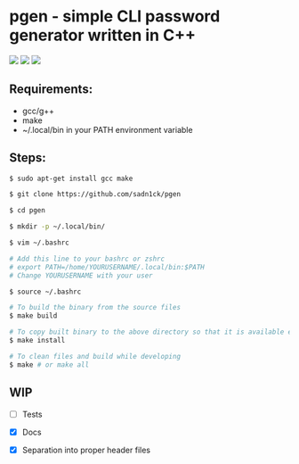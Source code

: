 # pgen - simple CLI password generator written in C++

<img src="https://forthebadge.com/images/badges/made-with-c-plus-plus.svg">
<img src="https://forthebadge.com/images/badges/uses-git.svg">
<img src="https://forthebadge.com/images/badges/powered-by-electricity.svg">


## Requirements: 
- gcc/g++
- make
- ~/.local/bin in your PATH environment variable

## Steps:
```bash
$ sudo apt-get install gcc make

$ git clone https://github.com/sadn1ck/pgen

$ cd pgen

$ mkdir -p ~/.local/bin/

$ vim ~/.bashrc

# Add this line to your bashrc or zshrc
# export PATH=/home/YOURUSERNAME/.local/bin:$PATH
# Change YOURUSERNAME with your user

$ source ~/.bashrc

# To build the binary from the source files
$ make build

# To copy built binary to the above directory so that it is available everywhere
$ make install

# To clean files and build while developing
$ make # or make all
```

## WIP
- [ ] Tests
- [x] Docs 
- [x] Separation into proper header files

